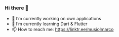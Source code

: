 ### Hi there 👋

- 🔭 I’m currently working on own applications
- 🌱 I’m currently learning Dart & Flutter
- 📫 How to reach me: https://linktr.ee/musiolmarco
